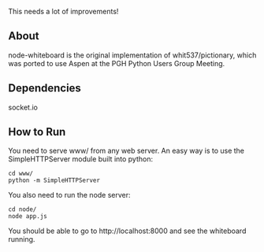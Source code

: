 This needs a lot of improvements!

About
-------

node-whiteboard is the original implementation of whit537/pictionary, which was ported to use Aspen at the PGH Python Users Group Meeting.

Dependencies
------------
socket.io

How to Run
----------

You need to serve www/ from any web server. An easy way is to use the SimpleHTTPServer module built into python:

    cd www/
    python -m SimpleHTTPServer

You also need to run the node server:

    cd node/
    node app.js

You should be able to go to http://localhost:8000 and see the whiteboard running.
